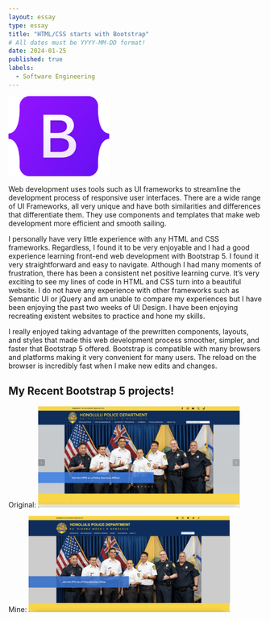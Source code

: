 ```yaml
---
layout: essay
type: essay
title: "HTML/CSS starts with Bootstrap"
# All dates must be YYYY-MM-DD format!
date: 2024-01-25
published: true
labels:
  - Software Engineering
---
```


<img width="200px" class="rounded float-start pe-4" src="../img/Bootstrap_logo.svg.png">


Web development uses tools such as UI frameworks to streamline the development process of responsive user interfaces. There are a wide range of UI Frameworks, all very unique and have both similarities and differences that differentiate them. They use components and templates that make web development more efficient and smooth sailing. 


I personally have very little experience with any HTML and CSS frameworks. Regardless, I found it to be very enjoyable and I had a good experience learning front-end web development with Bootstrap 5. I found it very straightforward and easy to navigate. Although I had many moments of frustration, there has been a consistent net positive learning curve. It’s very exciting to see my lines of code in HTML and CSS turn into a beautiful website. I do not have any experience with other frameworks such as Semantic UI or jQuery and am unable to compare my experiences but I have been enjoying the past two weeks of UI Design. I have been enjoying recreating existent websites to practice and hone my skills. 

I really enjoyed taking advantage of the prewritten components, layouts, and styles that made this web development process smoother, simpler, and faster that Bootstrap 5 offered. Bootstrap is compatible with many browsers and platforms making it very convenient for many users. The reload on the browser is incredibly fast when I make new edits and changes. 


## My Recent Bootstrap 5 projects!

Original: 
<img width="400px" class="rounded float-start pe-4" src="../img/Original%20HPD.png">

Mine: 
<img width="400px" class="rounded float-start pe-4" src="../img/My%20HPD.png">



